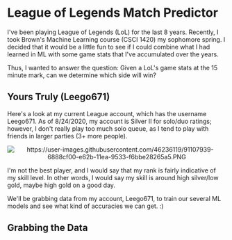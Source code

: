 # League of Legends Match Predictor

I've been playing League of Legends (LoL) for the last 8 years. Recently, I took Brown's Machine Learning course (CSCI 1420) my sophomore spring. I decided that it would be a little fun to see if I could combine what I had learned in ML with some game stats that I've accumulated over the years.

Thus, I wanted to answer the question: Given a LoL's game stats at the 15 minute mark, can we determine which side will win? 

## Yours Truly (Leego671)

Here's a look at my current League account, which has the username Leego671. As of 8/24/2020, my account is Silver II for solo/duo ratings; however, I don't really play too much solo queue, as I tend to play with friends in larger parties (3+ more people). 

<p align = "center">
 
 <img src = "https://user-images.githubusercontent.com/46236119/91107939-6888cf00-e62b-11ea-9533-f6bbe28265a5.PNG" alt = "https://user-images.githubusercontent.com/46236119/91107939-6888cf00-e62b-11ea-9533-f6bbe28265a5.PNG" />
  
</p>

I'm not the best player, and I would say that my rank is fairly indicative of my skill level. In other words, I would say my skill is around high silver/low gold, maybe high gold on a good day. 

We'll be grabbing data from my account, Leego671, to train our several ML models and see what kind of accuracies we can get. :) 

## Grabbing the Data




